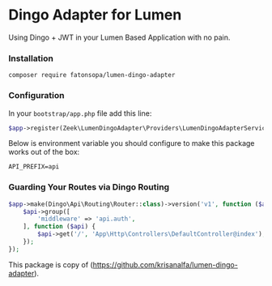 # Dingo Adapter for Lumen
Using Dingo + JWT in your Lumen Based Application with no pain.

### Installation

```
composer require fatonsopa/lumen-dingo-adapter
```

### Configuration

In your `bootstrap/app.php` file add this line:

```php
$app->register(Zeek\LumenDingoAdapter\Providers\LumenDingoAdapterServiceProvider::class);
```

Below is environment variable you should configure to make this package works out of the box:

```env
API_PREFIX=api
```

### Guarding Your Routes via Dingo Routing

```php
$app->make(Dingo\Api\Routing\Router::class)->version('v1', function ($api) {
    $api->group([
        'middleware' => 'api.auth',
    ], function ($api) {
        $api->get('/', 'App\Http\Controllers\DefaultController@index');
    });
});
```


This package is copy of (https://github.com/krisanalfa/lumen-dingo-adapter).

